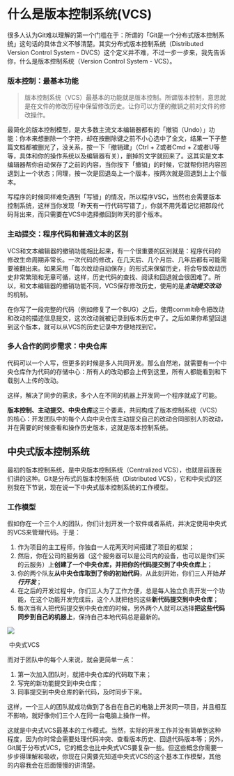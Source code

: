 # 什么是版本控制系统(VCS)



很多人认为Git难以理解的第一个门槛在于：所谓的「Git是一个分布式版本控制系统」这句话的具体含义不够清楚。其实分布式版本控制系统（Distributed Version Control System - DVCS）这个定义并不难，不过一步一步来，我先告诉你，什么是版本控制系统（Version Control System - VCS）。



### 版本控制：最基本功能

> 版本控制系统（VCS）最基本的功能就是版本控制。所谓版本控制，意思就是在文件的修改历程中保留修改历史。让你可以方便的撤销之前对文件的修改操作。

最简化的版本控制模型，是大多数主流文本编辑器都有的「撤销（Undo）」功能：你本来想删除一个字符，却在按删除键之前不小心选中了全文，结果一下子整篇文档都被删光了，没关系，按一下「撤销建」（Ctrl + Z或者Cmd + Z或者U等等，具体和你的操作系统以及编辑器有关），删掉的文字就回来了。这其实是文本编辑器帮你自动保存了之前的内容，当你按下「撤销」的时候，它就帮你把内容回退到上一个状态；同理，按一次是回退岛上一个版本，按两次就是回退到上上个版本。



写程序的时候同样难免遇到「写错」的情况，所以程序VSC，当然也会需要版本控制系统，这样当你发现「昨天有一行代码写错了」，你就不用凭着记忆把那段代码背出来，而只需要在VCS中选择撤回到昨天的那个版本。



### 主动提交：程序代码和普通文本的区别



VCS和文本编辑器的撤销功能相比起来，有一个很重要的区别就是：程序代码的修改生命周期非常长。一次代码的修改，在几天后、几个月后、几年后都有可能需要被翻出来。如果采用「每次改动自动保存」的形式来保留历史，将会导致改动历史非常繁琐和无章可循，这样，历史代码的查找、阅读和回退就会很困难了。所以，和文本编辑器的撤销功能不同，VCS保存修改历史，使用的是***主动提交改动***的机制。



在你写了一段完整的代码（例如修复了一个BUG）之后，使用commit命令把改动和改动的描述信息提交，这次改动就被记录到版本历史中了。之后如果你希望回退到这个版本，就可以从VCS的历史记录中方便地找到它。



### 多人合作的同步需求：中央仓库

代码可以一个人写，但更多的时候是多人共同开发。那么自然地，就需要有一个中央仓库作为代码的存储中心：所有人的改动都会上传到这里，所有人都能看到和下载别人上传的改动。



这样，解决了同步的需求，多个人在不同的机器上开发同一个程序就成了可能。



**版本控制、主动提交、中央仓库**这三个要素，共同构成了版本控制系统（VCS）的核心：开发团队中的每个人向中央仓库主动提交自己的改动合同部别人的改动，并在需要的时候查看和操作历史版本，这就是版本控制系统。



## 中央式版本控制系统

最初的版本控制系统，是中央版本控制系统（Centralized VCS），也就是前面我们讲的这种。Git是分布式的版本控制系统（Distributed VCS），它和中央式的区别我在下节说，现在说一下中央式版本控制系统的工作模型。

### 工作模型

假如你在一个三个人的团队，你们计划开发一个软件或者系统，并决定使用中央式的VCS来管理代码。于是：

1. 作为项目的主工程师，你独自一人花两天时间搭建了项目的框架；
2. 然后，你在公司的服务器（这个服务器可以是公司内的设备，也可以是你们买的云服务）上**创建了一个中央仓库，并把你的代码提交到了中央仓库上**；
3. 你的两个队友**从中央仓库取到了你的初始代码**，从此刻开始，你们三人开始***并行开发***；
4. 在之后的开发过程中，你们三人为了工作方便，总是每人独立负责开发一个功能，在这个功能开发完成后，这个人就把他的这些**新代码提交到中央仓库**；
5. 每次当有人把代码提交到中央仓库的时候，另外两个人就可以选择**把这些代码同步到自己的机器上**，保持自己本地代码总是最新的。

![](/Users/lihuan/Desktop/Git-RoadMap/step1/images/image01.png)

​                                                                                      中央式VCS

而对于团队中的每个人来说，就会更简单一点：

1. 第一次加入团队时，就把中央仓库的代码取下来；
2. 写完的新功能提交到中央仓库；
3. 同事提交到中央仓库的新代码，及时同步下来。

这样，一个三人的团队就成功做到了各自在自己的电脑上开发同一项目，并且相互不影响，就好像你们三个人在同一台电脑上操作一样。



这就是中央式VCS最基本的工作模式。当然，实际的开发工作并没有简单到这种程度，因为你时常会需要处理代码冲突、查看版本历史、回退代码版本等；另外，Git属于分布式VCS，它的概念也比中央式VCS要复杂一些。但这些概念你需要一步步得理解和吸收，你现在只需要先知道中央式VCS的这个基本工作模型，其他的内容我会在后面慢慢的讲清楚。